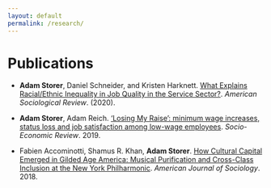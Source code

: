 ```yaml
---
layout: default
permalink: /research/
---
```


# Publications

* __Adam Storer__, Daniel Schneider, and Kristen Harknett. [What Explains Racial/Ethnic Inequality in Job Quality in the Service Sector?](https://journals.sagepub.com/doi/10.1177/0003122420930018). _American Sociological Review_. (2020).

* __Adam Storer__, Adam Reich. [‘Losing My Raise’: minimum wage increases, status loss and job satisfaction among low-wage employees](https://academic.oup.com/ser/advance-article-abstract/doi/10.1093/ser/mwz006/5366224?redirectedFrom=fulltext). _Socio-Economic Review_. 2019.

* Fabien Accominotti, Shamus R. Khan, __Adam Storer__. [How Cultural Capital Emerged in Gilded Age America: Musical Purification and Cross-Class Inclusion at the New York Philharmonic](https://www.journals.uchicago.edu/doi/10.1086/696938?mobileUi=0). _American Journal of Sociology_. 2018.
